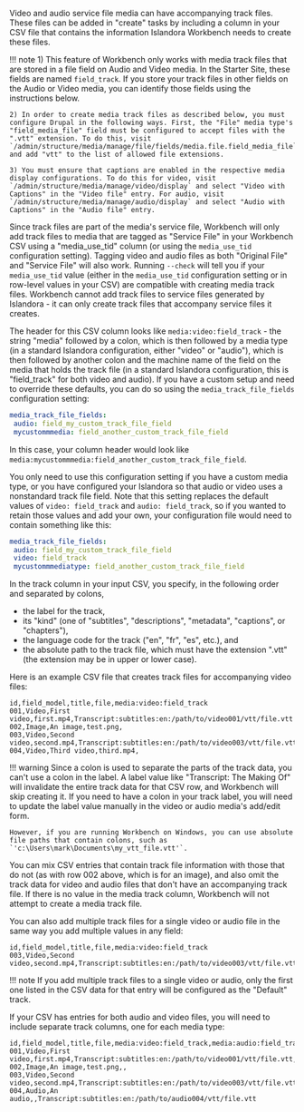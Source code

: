 Video and audio service file media can have accompanying track files. These files can be added in "create" tasks by including a column in your CSV file that contains the information Islandora Workbench needs to create these files.

!!! note
    1) This feature of Workbench only works with media track files that are stored in a file field on Audio and Video media. In the Starter Site, these fields are named `field_track`. If you store your track files in other fields on the Audio or Video media, you can identify those fields using the instructions below.

    2) In order to create media track files as described below, you must configure Drupal in the following ways. First, the "File" media type's "field_media_file" field must be configured to accept files with the ".vtt" extension. To do this, visit `/admin/structure/media/manage/file/fields/media.file.field_media_file` and add "vtt" to the list of allowed file extensions.

    3) You must ensure that captions are enabled in the respective media display configurations. To do this for video, visit `/admin/structure/media/manage/video/display` and select "Video with Captions" in the "Video file" entry. For audio, visit `/admin/structure/media/manage/audio/display` and select "Audio with Captions" in the "Audio file" entry.

Since track files are part of the media's service file, Workbench will only add track files to media that are tagged as "Service File" in your Workbench CSV using a "media_use_tid" column (or using the `media_use_tid` configuration setting). Tagging video and audio files as both "Original File" and "Service File" will also work. Running `--check` will tell you if your `media_use_tid` value (either in the `media_use_tid` configuration setting or in row-level values in your CSV) are compatible with creating media track files. Workbench cannot add track files to service files generated by Islandora - it can only create track files that accompany service files it creates.

The header for this CSV column looks like `media:video:field_track` - the string "media" followed by a colon, which is then followed by a media type (in a standard Islandora configuration, either "video" or "audio"), which is then followed by another colon and the machine name of the field on the media that holds the track file (in a standard Islandora configuration, this is "field_track" for both video and audio). If you have a custom setup and need to override these defaults, you can do so using the `media_track_file_fields` configuration setting:

```yaml
media_track_file_fields:
 audio: field_my_custom_track_file_field
 mycustommmedia: field_another_custom_track_file_field
```

In this case, your column header would look like `media:mycustommmedia:field_another_custom_track_file_field`.

You only need to use this configuration setting if you have a custom media type, or you have configured your Islandora so that audio or video uses a nonstandard track file field. Note that this setting replaces the default values of `video: field_track` and `audio: field_track`, so if you wanted to retain those values and add your own, your configuration file would need to contain something like this:

```yaml
media_track_file_fields:
 audio: field_my_custom_track_file_field
 video: field_track
 mycustommmediatype: field_another_custom_track_file_field
```

In the track column in your input CSV, you specify, in the following order and separated by colons,

- the label for the track,
- its "kind" (one of "subtitles", "descriptions", "metadata", "captions", or "chapters"),
- the language code for the track ("en", "fr", "es", etc.), and
- the absolute path to the track file, which must have the extension ".vtt" (the extension may be in upper or lower case).

Here is an example CSV file that creates track files for accompanying video files:

```
id,field_model,title,file,media:video:field_track
001,Video,First video,first.mp4,Transcript:subtitles:en:/path/to/video001/vtt/file.vtt
002,Image,An image,test.png,
003,Video,Second video,second.mp4,Transcript:subtitles:en:/path/to/video003/vtt/file.vtt
004,Video,Third video,third.mp4,
```

!!! warning
    Since a colon is used to separate the parts of the track data, you can't use a colon in the label. A label value like "Transcript: The Making Of" will invalidate the entire track data for that CSV row, and Workbench will skip creating it. If you need to have a colon in your track label, you will need to update the label value manually in the video or audio media's add/edit form.

    However, if you are running Workbench on Windows, you can use absolute file paths that contain colons, such as `'c:\Users\mark\Documents\my_vtt_file.vtt'`.

You can mix CSV entries that contain track file information with those that do not (as with row 002 above, which is for an image), and also omit the track data for video and audio files that don't have an accompanying track file. If there is no value in the media track column, Workbench will not attempt to create a media track file.

You can also add multiple track files for a single video or audio file in the same way you add multiple values in any field:

```
id,field_model,title,file,media:video:field_track
003,Video,Second video,second.mp4,Transcript:subtitles:en:/path/to/video003/vtt/file.vtt|Transcript:subtitles:en:/path/to/another/track_file.vtt
```

!!! note
    If you add multiple track files to a single video or audio, only the first one listed in the CSV data for that entry will be configured as the "Default" track.

If your CSV has entries for both audio and video files, you will need to include separate track columns, one for each media type:

```
id,field_model,title,file,media:video:field_track,media:audio:field_track
001,Video,First video,first.mp4,Transcript:subtitles:en:/path/to/video001/vtt/file.vtt,
002,Image,An image,test.png,,
003,Video,Second video,second.mp4,Transcript:subtitles:en:/path/to/video003/vtt/file.vtt,
004,Audio,An audio,,Transcript:subtitles:en:/path/to/audio004/vtt/file.vtt
```
